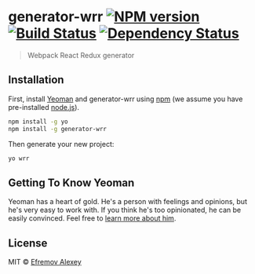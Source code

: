 # generator-wrr [![NPM version][npm-image]][npm-url] [![Build Status][travis-image]][travis-url] [![Dependency Status][daviddm-image]][daviddm-url] 
> Webpack React Redux generator

## Installation

First, install [Yeoman](http://yeoman.io) and generator-wrr using [npm](https://www.npmjs.com/) (we assume you have pre-installed [node.js](https://nodejs.org/)).

```bash
npm install -g yo
npm install -g generator-wrr
```

Then generate your new project:

```bash
yo wrr
```

## Getting To Know Yeoman

Yeoman has a heart of gold. He&#39;s a person with feelings and opinions, but he&#39;s very easy to work with. If you think he&#39;s too opinionated, he can be easily convinced. Feel free to [learn more about him](http://yeoman.io/).

## License

MIT © [Efremov Alexey]()


[npm-image]: https://badge.fury.io/js/generator-wrr.svg
[npm-url]: https://npmjs.org/package/generator-wrr
[travis-image]: https://travis-ci.org/lexich/generator-wrr.svg?branch=master
[travis-url]: https://travis-ci.org/lexich/generator-wrr
[daviddm-image]: https://david-dm.org/lexich/generator-wrr.svg?theme=shields.io
[daviddm-url]: https://david-dm.org/lexich/generator-wrr
